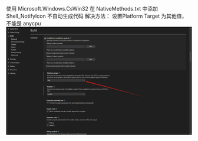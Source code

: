 使用 Microsoft.Windows.CsWin32 在 NativeMethods.txt 中添加 Shell_NotifyIcon 不自动生成代码
解决方法：  设置Platform Target 为其他值，不能是 anycpu
![Platform Target](https://raw.githubusercontent.com/Zhao-Ye/ImageHostingService/master/%E9%A1%B9%E7%9B%AE%E8%AE%BE%E7%BD%AE.png)